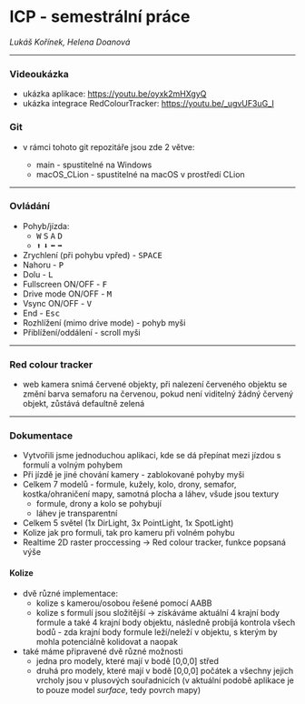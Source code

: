 # ICP - semestrální práce
*Lukáš Kořínek, Helena Doanová*

---

### Videoukázka
- ukázka aplikace:
https://youtu.be/oyxk2mHXgyQ
- ukázka integrace RedColourTracker:
https://youtu.be/_ugvUF3uG_I

### Git

- v rámci tohoto git repozitáře jsou zde 2 větve:

    - main - spustitelné na Windows
    - macOS_CLion - spustitelné na macOS v prostředí CLion

---
### Ovládání
- Pohyb/jízda:
  - <kbd>W</kbd> <kbd>S</kbd> <kbd>A</kbd> <kbd>D</kbd>
  - <kbd>⬆</kbd> <kbd>⬇</kbd> <kbd>⬅</kbd> <kbd>➡</kbd>
- Zrychlení (při pohybu vpřed) - <kbd>SPACE</kbd> 
- Nahoru - <kbd>P</kbd>
- Dolu - <kbd>L</kbd>
- Fullscreen ON/OFF - <kbd>F</kbd>
- Drive mode ON/OFF - <kbd>M</kbd>
- Vsync ON/OFF - <kbd>V</kbd>
- End - <kbd>Esc</kbd>
- Rozhlížení (mimo drive mode) - pohyb myši
- Přiblížení/oddálení - scroll myši

---
### Red colour tracker

- web kamera snimá červené objekty, při nalezení červeného objektu se změní barva semaforu na červenou, pokud není viditelný žádný červený objekt, zůstává defaultně zelená 

---
### Dokumentace

- Vytvořili jsme jednoduchou aplikaci, kde se dá přepínat mezi jízdou s formulí a volným pohybem
- Při jízdě je jiné chování kamery - zablokované pohyby myši
- Celkem 7 modelů - formule, kužely, kolo, drony, semafor, kostka/ohraničení mapy, samotná plocha a láhev, všude jsou textury
    - formule, drony a kolo se pohybují
    - láhev je transparentní
- Celkem 5 světel (1x DirLight, 3x PointLight, 1x SpotLight)
- Kolize jak pro formuli, tak pro kameru při volném pohybu
- Realtime 2D raster proccessing -> Red colour tracker, funkce popsaná výše

#### Kolize

- dvě různé implementace:
  - kolize s kamerou/osobou řešené pomocí AABB
  - kolize s formulí jsou složitější -> získáváme aktuální 4 krajní body formule a také 4 krajní body objektu, následně probíjá kontrola všech bodů - zda krajní body formule leží/neleží v objektu, s kterým by mohla potenciálně kolidovat a naopak
- také máme připravené dvě různé možnosti
  - jedna pro modely, které mají v bodě [0,0,0] střed
  - druhá pro modely, které mají v bodě [0,0,0] počátek a všechny jejich vrcholy jsou v plusových souřadnicích (v aktuální podobě aplikace je to pouze model *surface*, tedy povrch mapy)

